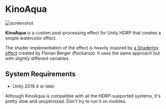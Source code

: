 KinoAqua
========

![screenshot](https://i.imgur.com/AqIJD8rl.jpg)

**KinoAqua** is a custom post-processing effect for Unity HDRP that creates a
simple watercolor effect.

The shader implementation of the effect is heavily inspired by
[a Shadertoy effect] created by Florian Berger (flockaroo). It uses the same
approach but with slightly different variables.

[a Shadertoy effect]: https://www.shadertoy.com/view/ltyGRV#

System Requirements
-------------------

- Unity 2019.4 or later

Although KinoAqua is compatible with all the HDRP-supported systems, it's
pretty slow and unoptimized. Don't try to run it on mobiles.
